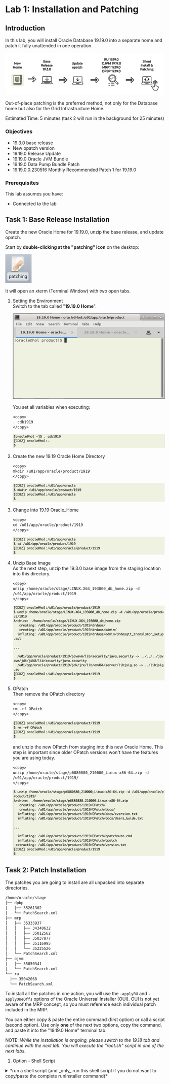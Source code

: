 # Lab 1: Installation and Patching

## Introduction 

In this lab, you will install Oracle Database 19.19.0 into a separate home and patch it fully unattended in one operation. 

![Process flow lab 2](./images/lab2-process-flow.png " ")

Out-of-place patching is the preferred method, not only for the Database home but also for the Grid Infrastructure Home.

Estimated Time: 5 minutes (task 2 will run in the background for 25 minutes)

### Objectives

* 19.3.0 base release
* New opatch version
* 19.19.0 Release Update
* 19.19.0 Oracle JVM Bundle
* 19.19.0 Data Pump Bundle Patch
* 19.19.0.0.230516 Monthly Recommended Patch 1 for 19.19.0

### Prerequisites

This lab assumes you have:

- Connected to the lab



## Task 1: Base Release Installation
Create the new Oracle Home for 19.19.0, unzip the base release, and update opatch. 

Start by **double-clicking at the "patching" icon** on the desktop:

![Screenshot of the Linux Hands On Lab Terminal icon](./images/patching-icon.png " ")

It will open an xterm (Terminal Window) with two open tabs.

1. Setting the Environment </br> 
Switch to the tab called "__19.19.0 Home__". 

    ![19.18 HOME tab](./images/19-19-home.png " ")

    You set all variables when executing: 

    ```
    <copy>
    . cdb1919
    </copy>
    ```

    ![Source target environment](./images/source-19-19-env.png " ")

2. Create the new 19.19 Oracle Home Directory

    ```
    <copy>
    mkdir /u01/app/oracle/product/1919
    </copy>
    ```

    ![create new directory 1919](./images/mkdir-target-1919.png " ")

3. Change into 19.19 Oracle_Home

    ```
    <copy>
    cd /u01/app/oracle/product/1919
    </copy>
    ```

    ![change into directory 1919](./images/cd-target-dir-1919.png " ")

4. Unzip Base Image </br>
As the next step, unzip the 19.3.0 base image from the staging location into this directory.

    ```
    <copy>
    unzip /home/oracle/stage/LINUX.X64_193000_db_home.zip -d /u01/app/oracle/product/1919
    </copy>
    ```

    ![unzip Oracle software](./images/unzip-oracle-software.png " ")

5. OPatch </br> 
Then remove the OPatch directory 

    ```
    <copy>
    rm -rf OPatch
    </copy>
    ```

    ![remove original opatch](./images/remove-opatch.png " ")

    and unzip the new OPatch from staging into this new Oracle Home. This step is important since older OPatch versions won't have the features you are using today.

    ```
    <copy>
    unzip /home/oracle/stage/p6880880_210000_Linux-x86-64.zip -d /u01/app/oracle/product/1919/
    </copy>
    ```

    ![unzip new opatch](./images/unzip-opatch-software.png " ")


## Task 2: Patch Installation

The patches you are going to install are all unpacked into separate directories.

  ``` text
/home/oracle/stage
├── dpbp
│   ├── 35261302
│   └── PatchSearch.xml
├── mrp
│   ├── 35333937
│   │   ├── 34340632
│   │   ├── 35012562
│   │   ├── 35037877
│   │   ├── 35116995
│   │   └── 35225526
│   └── PatchSearch.xml
├── ojvm
│   ├── 35050341
│   └── PatchSearch.xml
└── ru
    ├── 35042068
    └── PatchSearch.xml
  ```


To install all the patches in one action, you will use the `-applyRU` and `-applyOneOffs` options of the Oracle Universal Installer (OUI). OUI is not yet aware of the MRP concept, so you must reference each individual patch included in the MRP.

You can either copy & paste the entire command (first option) or call a script (second option). Use only __one__ of the next two options, copy the command, and paste it into the "19.19.0 Home" terminal tab.

NOTE: *While the installation is ongoing, please switch to the 19.18 tab and continue with the next lab. You will execute the "root.sh" script in one of the next labs.*

1. Option - Shell Script

<details>
  <summary>*run a shell script (and _only_ run this shell script if you do not want to copy/paste the complete runInstaller command)*</summary>
```text
<copy>sh /home/oracle/patch/install_patch.sh</copy>

The installation will take approximately 10 minutes. 

Here the output:
  [CDB2] oracle@hol:/u01/app/oracle/product/1919
  $ ./runInstaller -applyRU /home/oracle/stage/ru/35042068  \
  >  -applyOneOffs /home/oracle/stage/ojvm/35050341,/home/oracle/stage/dpbp/35261302,/home/oracle/stage/mrp/35333937/34340632,/home/oracle/stage/mrp/35333937/35012562,/home/oracle/stage/mrp/35333937/35037877,/home/oracle/stage/mrp/35333937/35116995,/home/oracle/stage/mrp/35333937/35225526 \
  >    -silent -ignorePrereqFailure -waitforcompletion \
  >     oracle.install.option=INSTALL_DB_SWONLY \
  >     UNIX_GROUP_NAME=oinstall \
  >     INVENTORY_LOCATION=/u01/app/oraInventory \
  >     ORACLE_HOME=/u01/app/oracle/product/1919 \
  >     ORACLE_BASE=/u01/app/oracle \
  >     oracle.install.db.InstallEdition=EE \
  >     oracle.install.db.OSDBA_GROUP=dba \
  >     oracle.install.db.OSOPER_GROUP=dba \
  >     oracle.install.db.OSBACKUPDBA_GROUP=dba \
  >     oracle.install.db.OSDGDBA_GROUP=dba \
  >     oracle.install.db.OSKMDBA_GROUP=dba \
  >     oracle.install.db.OSRACDBA_GROUP=dba \
  >     SECURITY_UPDATES_VIA_MYORACLESUPPORT=false \
  >     DECLINE_SECURITY_UPDATES=true
  
  Preparing the home to patch...
  Applying the patch /home/oracle/stage/ru/35042068...
  Successfully applied the patch.
  Applying the patch /home/oracle/stage/ojvm/35050341...
  Successfully applied the patch.
  Applying the patch /home/oracle/stage/dpbp/35261302...
  Successfully applied the patch.
  Applying the patch /home/oracle/stage/mrp/35333937/34340632...
  Successfully applied the patch.
  Applying the patch /home/oracle/stage/mrp/35333937/35012562...
  Successfully applied the patch.
  Applying the patch /home/oracle/stage/mrp/35333937/35037877...
  Successfully applied the patch.
  Applying the patch /home/oracle/stage/mrp/35333937/35116995...
  Successfully applied the patch.
  Applying the patch /home/oracle/stage/mrp/35333937/35225526...
  Successfully applied the patch.
  The log can be found at: /u01/app/oraInventory/logs/InstallActions2023-06-29_12-40-26PM/installerPatchActions_2023-06-29_12-40-26PM.log
  Launching Oracle Database Setup Wizard...
  
  The response file for this session can be found at:
  /u01/app/oracle/product/1919/install/response/db_2023-06-29_12-40-26PM.rsp
  
  You can find the log of this install session at:
   /u01/app/oraInventory/logs/InstallActions2023-06-29_12-40-26PM/installActions2023-06-29_12-40-26PM.log
  
  As a root user, execute the following script(s):
   1. /u01/app/oracle/product/1919/root.sh
  
  Execute /u01/app/oracle/product/1919/root.sh on the following nodes:
   [hol]
  
  
  Successfully Setup Software.
  [CDB2] oracle@hol:/u01/app/oracle/product/1919
  $
```
</details>


2. Option - use runInstaller (only execute runInstaller if you didn't execute the shell script)
    ```
    <copy>
    ./runInstaller -applyRU /home/oracle/stage/ru/35042068  \
    -applyOneOffs /home/oracle/stage/ojvm/35050341,/home/oracle/stage/dpbp/35261302,/home/oracle/stage/mrp/35333937/34340632,/home/oracle/stage/mrp/35333937/35012562,/home/oracle/stage/mrp/35333937/35037877,/home/oracle/stage/mrp/35333937/35116995,/home/oracle/stage/mrp/35333937/35225526 \
      -silent -ignorePrereqFailure -waitforcompletion \
        oracle.install.option=INSTALL_DB_SWONLY \
        UNIX_GROUP_NAME=oinstall \
        INVENTORY_LOCATION=/u01/app/oraInventory \
        ORACLE_HOME=/u01/app/oracle/product/1919 \
        ORACLE_BASE=/u01/app/oracle \
        oracle.install.db.InstallEdition=EE \
        oracle.install.db.OSDBA_GROUP=dba \
        oracle.install.db.OSOPER_GROUP=dba \
        oracle.install.db.OSBACKUPDBA_GROUP=dba \
        oracle.install.db.OSDGDBA_GROUP=dba \
        oracle.install.db.OSKMDBA_GROUP=dba \
        oracle.install.db.OSRACDBA_GROUP=dba \
        SECURITY_UPDATES_VIA_MYORACLESUPPORT=false \
        DECLINE_SECURITY_UPDATES=true
    </copy>
    ```
    ![runInstaller output ](./images/run-installer-output.png " ")

Installing the patches takes about ten minutes. While the patch install is ongoing *proceed to the next lab*. You get back to this session at the end of the following lab. 

## Acknowledgments
* **Author** - Mike Dietrich 
* **Contributors** Klaus Gronau, Daniel Overby Hansen  
* **Last Updated By/Date** - Klaus Gronau, June 2023
